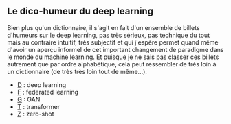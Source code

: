 ## Le dico-humeur du deep learning

Bien plus qu'un dictionnaire, il s'agit en fait d'un ensemble de
billets d'humeurs sur le deep learning, pas très sérieux,
pas technique du tout mais au contraire intuitif,
très subjectif et qui j'espère permet quand même d'avoir un
aperçu informel de cet important changement de paradigme dans le monde du
machine learning.
Et puisque je ne sais pas classer ces billets autrement que par
ordre alphabétique, cela peut ressembler de très loin à un
dictionnaire (de très très loin tout de même...).

- [D](d.html) : deep learning
- [F](f.html) : federated learning
- [G](g.html) : GAN
- [T](t.html) : transformer
- [Z](z.html) : zero-shot

